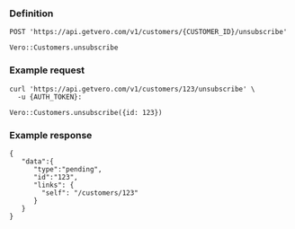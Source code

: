 ### Definition

<pre class="bash"><code>POST 'https://api.getvero.com/v1/customers/{CUSTOMER_ID}/unsubscribe'</code></pre>

<pre class="ruby"><code>Vero::Customers.unsubscribe</code></pre>

### Example request

<pre class="bash"><code>curl 'https://api.getvero.com/v1/customers/123/unsubscribe' \
  -u {AUTH_TOKEN}:</code></pre>

<pre class="ruby"><code>Vero::Customers.unsubscribe({id: 123})</code></pre>

### Example response

<pre class="all"><code class="json">{
   "data":{
      "type":"pending",
      "id":"123",
      "links": {
        "self": "/customers/123"
      }
   }
}</code></pre>